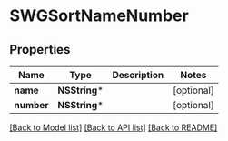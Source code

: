 # SWGSortNameNumber

## Properties
Name | Type | Description | Notes
------------ | ------------- | ------------- | -------------
**name** | **NSString*** |  | [optional] 
**number** | **NSString*** |  | [optional] 

[[Back to Model list]](../README.md#documentation-for-models) [[Back to API list]](../README.md#documentation-for-api-endpoints) [[Back to README]](../README.md)


